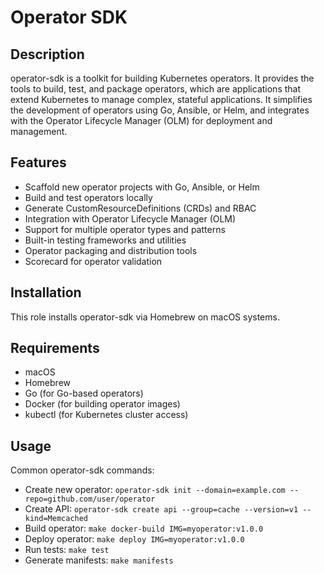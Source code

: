 # Operator SDK

## Description

operator-sdk is a toolkit for building Kubernetes operators. It provides the tools to build, test, and package operators, which are applications that extend Kubernetes to manage complex, stateful applications. It simplifies the development of operators using Go, Ansible, or Helm, and integrates with the Operator Lifecycle Manager (OLM) for deployment and management.

## Features

- Scaffold new operator projects with Go, Ansible, or Helm
- Build and test operators locally
- Generate CustomResourceDefinitions (CRDs) and RBAC
- Integration with Operator Lifecycle Manager (OLM)
- Support for multiple operator types and patterns
- Built-in testing frameworks and utilities
- Operator packaging and distribution tools
- Scorecard for operator validation

## Installation

This role installs operator-sdk via Homebrew on macOS systems.

## Requirements

- macOS
- Homebrew
- Go (for Go-based operators)
- Docker (for building operator images)
- kubectl (for Kubernetes cluster access)

## Usage

Common operator-sdk commands:
- Create new operator: `operator-sdk init --domain=example.com --repo=github.com/user/operator`
- Create API: `operator-sdk create api --group=cache --version=v1 --kind=Memcached`
- Build operator: `make docker-build IMG=myoperator:v1.0.0`
- Deploy operator: `make deploy IMG=myoperator:v1.0.0`
- Run tests: `make test`
- Generate manifests: `make manifests`

